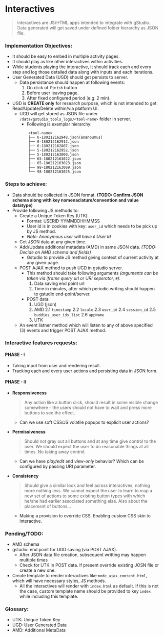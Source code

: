 # Interactives
> Interactives are JS/HTML apps intended to integrate with gStudio. Data generated will get saved under defined folder hierarchy as JSON file.


### Implementation Objectives:
- It should be easy to embed in multiple activity pages.
- It should play as like other interactives within activities.
- While students playing the interactive, it should track each and every step and log those detailed data along with inputs and each iterations.
- User Generated Data (UGD) should get persists to server.
    - Data persistance should happen at following events:
        1. On click of `Finish` button.
        2. Before user leaving page.
        3. After fixed configured period (e.g: 2 min).
- UGD is **CREATE only** for research purpose, which is not intended to get Read/Update/Delete within/via platform UI.
    - UGD will get stored as JSON file under `/data/gstudio_tools_logs/<tool-name>` folder in server.
        - Following is exemplar hierarchy:
        ```
            <tool-name>
            ├── 0-180212162948.json(ananoumus)
            ├── 0-180212162912.json
            ├── 0-180212162807.json
            ├── 5-180212162952.json
            ├── 5-180212163000.json
            ├── 65-180212163022.json
            ├── 65-180212163023.json
            ├── 98-180212163009.json
            └── 98-180212163025.json
        ```


### Steps to achieve:
- Data should be collected in JSON format. **(TODO: Confirm JSON schema along with key nomenaclature/convention and value datatype)**
- Provide following JS methods to:
    - Create a Unique Token Key (UTK).
        - Format: USERID-YYMMDDHHMMSS
        - User id is in cookies with key: `user_id` which needs to be pick up by JS method.
        - *Note: Anonymous user will have `0` User Id*
    - Get JSON data at any given time.
    - Add/Update additional metadata (AMD) in same JSON data. *(TODO: Decide on AMD schema and fields)*
        - Gstudio to provide JS method giving context of current activity at any given page.
    - POST AJAX method to push UGD in gstudio server.
        - This method should take following arguments *(arguments can be taken via iframe query url or URI seperator, `#`)*:
            1. Data saving end point url
            2. Time in minutes, after which periodic writing should happen to gstudio end-point/server. 
        - POST data:
            1. UGD (json)
            2. AMD 
                2.1 `timestamp`
                2.2 `locale`
                2.3 `user_id`
                2.4 `session_id`
                2.5 `buddies_user_ids_list`
                2.6 `appName`
            3. UTK
    - An event listner method which will listen to any of above specified (3) events and trigger POST AJAX method.


### Interactive features requests:
#### **PHASE - I**
- Taking input from user and rendering result.
- Tracking each and every user actions and persisting data in JSON form.

#### **PHASE - II**
- **Responsiveness**
    > Any action like a button click, should result in some visible change somewhere - the users should not have to wait and press more buttons to see the effect.
    - Can we use soft CSS/JS volatile popups to explicit user actions?

- **Permissiveness**
    > Should not gray out all buttons and at any time give control to the user. We should expect the user to do reasonable things at all times. No taking away control.
    - Can we have *play/edit* and *view-only* behavior? Which can be configured by passing URI parameter. 

- **Consistency** 
    > Should give a similar look and feel across interactives, nothing more nothing less. We cannot expect the user to learn to map a new set of actions to some existing button types with which he/she had earlier associated something else. Also about the placement of buttons...
    - Making a provision to override CSS. Enabling custom CSS skin to interactive.


### Pending/TODO:
- AMD schema
- gstudio: end point for UGD saving (via POST AJAX).
    + After JSON data file creation, subsequent writting may happen multiple times 
    + Check for UTK in POST data. If present override existing JOSN file or create a new one.
- Create template to render interactives like `node_ajax_content.html`, which will have necessary styles, JS methods.
    + All the interactives will render with `index.html` as default. If this is not the case, custom template name should be provided to key `index` while including this template.
<!-- - Interactive tool name -->


### Glossary:
- UTK: Unique Token Key
- UGD: User Generated Data 
- AMD: Additional MetaData 